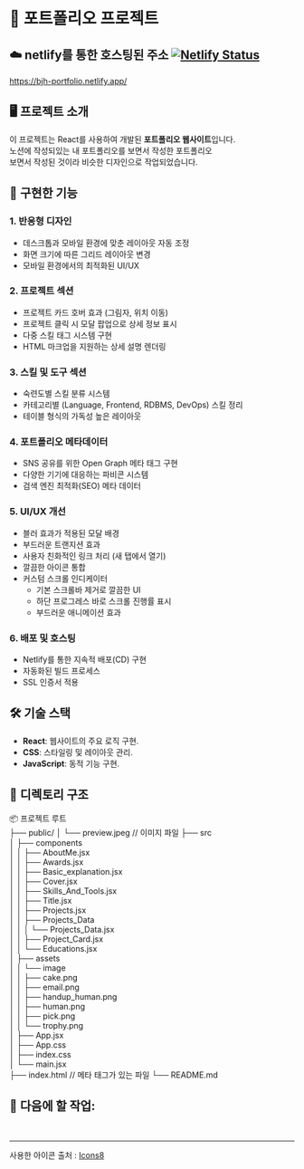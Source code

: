 # 📄 포트폴리오 프로젝트

## ☁️ netlify를 통한 호스팅된 주소 [![Netlify Status](https://api.netlify.com/api/v1/badges/d7d0acfd-2fd6-4d44-a64c-f3bb4b2196ae/deploy-status)](https://app.netlify.com/sites/bjh-portfolio/deploys)

https://bjh-portfolio.netlify.app/

## 🖥️ 프로젝트 소개

이 프로젝트는 React를 사용하여 개발된 **포트폴리오 웹사이트**입니다.  
노션에 작성되있는 내 포트폴리오를 보면서 작성한 포트폴리오
<br>
보면서 작성된 것이라 비슷한 디자인으로 작업되었습니다.

## 📢 구현한 기능

### 1. 반응형 디자인

- 데스크톱과 모바일 환경에 맞춘 레이아웃 자동 조정
- 화면 크기에 따른 그리드 레이아웃 변경
- 모바일 환경에서의 최적화된 UI/UX

### 2. 프로젝트 섹션

- 프로젝트 카드 호버 효과 (그림자, 위치 이동)
- 프로젝트 클릭 시 모달 팝업으로 상세 정보 표시
- 다중 스킬 태그 시스템 구현
- HTML 마크업을 지원하는 상세 설명 렌더링

### 3. 스킬 및 도구 섹션

- 숙련도별 스킬 분류 시스템
- 카테고리별 (Language, Frontend, RDBMS, DevOps) 스킬 정리
- 테이블 형식의 가독성 높은 레이아웃

### 4. 포트폴리오 메타데이터

- SNS 공유를 위한 Open Graph 메타 태그 구현
- 다양한 기기에 대응하는 파비콘 시스템
- 검색 엔진 최적화(SEO) 메타 데이터

### 5. UI/UX 개선

- 블러 효과가 적용된 모달 배경
- 부드러운 트랜지션 효과
- 사용자 친화적인 링크 처리 (새 탭에서 열기)
- 깔끔한 아이콘 통합
- 커스텀 스크롤 인디케이터
  - 기본 스크롤바 제거로 깔끔한 UI
  - 하단 프로그레스 바로 스크롤 진행률 표시
  - 부드러운 애니메이션 효과

### 6. 배포 및 호스팅

- Netlify를 통한 지속적 배포(CD) 구현
- 자동화된 빌드 프로세스
- SSL 인증서 적용

## 🛠️ 기술 스택

- **React**: 웹사이트의 주요 로직 구현.
- **CSS**: 스타일링 및 레이아웃 관리.
- **JavaScript**: 동적 기능 구현.

## 📂 디렉토리 구조

📦 프로젝트 루트<br>
├── public/
│ └── preview.jpeg // 이미지 파일
├── src<br>
│ ├── components<br>
│ │ ├── AboutMe.jsx<br>
│ │ ├── Awards.jsx<br>
│ │ ├── Basic_explanation.jsx<br>
│ │ ├── Cover.jsx<br>
│ │ ├── Skills_And_Tools.jsx<br>
│ │ ├── Title.jsx<br>
│ │ ├── Projects.jsx<br>
│ │ ├── Projects_Data<br>
│ │ │ └── Projects_Data.jsx<br>
│ │ ├── Project_Card.jsx<br>
│ │ └── Educations.jsx<br>
│ ├── assets<br>
│ │ └── image<br>
│ │ ├── cake.png<br>
│ │ ├── email.png<br>
│ │ ├── handup_human.png<br>
│ │ ├── human.png<br>
│ │ ├── pick.png<br>
│ │ └── trophy.png<br>
│ ├── App.jsx<br>
│ ├── App.css<br>
│ ├── index.css<br>
│ └── main.jsx<br>
├── index.html // 메타 태그가 있는 파일
└── README.md

## 📝 다음에 할 작업:

<br>
<hr>

사용한 아이콘 출처 : [Icons8](Icons8.com)
